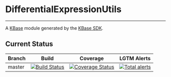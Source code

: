 
# DifferentialExpressionUtils
---
A [KBase](https://kbase.us) module generated by the [KBase SDK](https://github.com/kbase/kb_sdk).

## Current Status

| Branch  | Build                                                              | Coverage                                                                         | LGTM Alerts                                                     |
| ------- | ------------------------------------------------------------------ | -------------------------------------------------------------------------------- | --------------------------------------------------------------- |
| master  | [![Build Status](https://travis-ci.org/kbaseapps/DifferentialExpressionUtils.svg?branch=master)](https://travis-ci.org/kbaseapps/DifferentialExpressionUtils)  | [![Coverage Status](https://coveralls.io/repos/github/kbaseapps/DifferentialExpressionUtils/badge.svg?branch=master)](https://coveralls.io/github/kbaseapps/DifferentialExpressionUtils?branch=master)  | [![Total alerts](https://img.shields.io/lgtm/alerts/g/kbaseapps/DifferentialExpressionUtils.svg?logo=lgtm&logoWidth=18)](https://lgtm.com/projects/g/kbaseapps/DifferentialExpressionUtils/alerts/)  |

